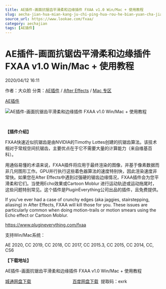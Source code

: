 ```yaml
---
title: AE插件-画面抗锯齿平滑柔和边缘插件 FXAA v1.0 Win/Mac + 使用教程
slug: aecha-jian-hua-mian-kang-ju-chi-ping-hua-rou-he-bian-yuan-cha-jian-fxaa-v1-0-win-mac-shi-yong-jiao-cheng
source_url: https://www.lookae.com/fxaa/
category: aechajian
tags: [AE插件]
---
```

# AE插件-画面抗锯齿平滑柔和边缘插件 FXAA v1.0 Win/Mac + 使用教程

2020/04/12 16:11

作者：大众脸
分类：[AE插件](https://www.lookae.com/after-effects/aechajian/) / [After Effects](https://www.lookae.com/after-effects/) / [Mac 专区](https://www.lookae.com/mac-osx/)

[AE插件](https://www.lookae.com/tag/ae%e6%8f%92%e4%bb%b6/)

![AE插件-画面抗锯齿平滑柔和边缘插件 FXAA v1.0 Win/Mac + 使用教程](https://www.lookae.com/wp-content/uploads/2020/04/FXAA-.jpg "AE插件-画面抗锯齿平滑柔和边缘插件 FXAA v1.0 Win/Mac + 使用教程-LookAE.com")

﻿

**【插件介绍】**

FXAA快速近似抗锯齿是由NVIDIA的Timothy Lottes创建的抗锯齿算法。该技术相对于常规空间抗锯齿，主要优点在于它不需要大量的计算能力（来自维基百科）。

用通俗易懂的术语来说，FXAA插件将应用于最终渲染的图像，并基于像素数据而非几何图形工作。GPU并行执行这些着色器算法的速度特别快，因此渲染速度非常快。如果您在After Effects中遇到过强硬的锯齿边缘情况，FXAA插件会为您平滑柔和它们。当使用Echo效果或Cartoon Moblur 进行运动轨迹或运动拖尾时，这些问题特别常见。这个插件是PluginEverything公司出品的插件，且免费提供。

If you’ve ever had a case of crunchy edges (aka jaggies, stairstepping, aliasing) in After Effects, FXAA will kill those for you. These issues are particularly common when doing motion-trails or motion smears using the Echo effect or Cartoon Moblur.

https://www.plugineverything.com/fxaa

支持Win/Mac系统：

AE 2020, CC 2019, CC 2018, CC 2017, CC 2015.3, CC 2015, CC 2014, CC, CS6

**【下载地址】**

AE插件-画面抗锯齿平滑柔和边缘插件 FXAA v1.0 Win/Mac + 使用教程

[城通网盘下载](https://72k.us/file/680462-436723907)                                  [百度网盘下载](https://pan.baidu.com/s/1wAh63fSeL4nh7dfee0fOWA)  提取码：exrk

